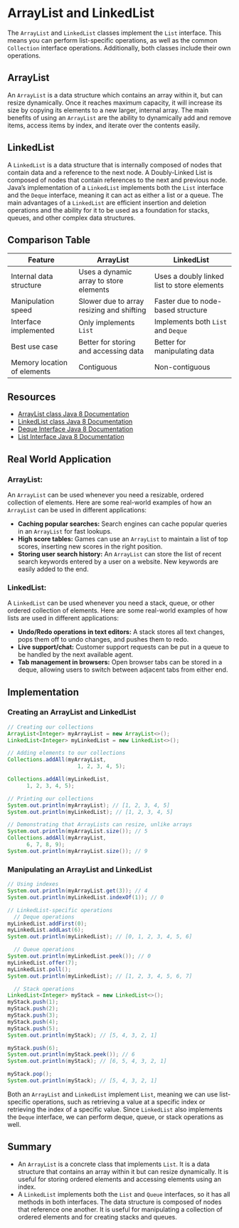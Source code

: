 # ArrayList and LinkedList

The `ArrayList` and `LinkedList` classes implement the `List` interface. This means you can perform list-specific operations, as well as the common `Collection` interface operations. Additionally, both classes include their own operations.

## ArrayList

An `ArrayList` is a data structure which contains an array within it, but can resize dynamically. Once it reaches maximum capacity, it will increase its size by copying its elements to a new larger, internal array. The main benefits of using an `ArrayList` are the ability to dynamically add and remove items, access items by index, and iterate over the contents easily.

## LinkedList

A `LinkedList` is a data structure that is internally composed of nodes that contain data and a reference to the next node. A Doubly-Linked List is composed of nodes that contain references to the next and previous node. Java’s implementation of a `LinkedList` implements both the `List` interface and the `Deque` interface, meaning it can act as either a list or a queue. The main advantages of a `LinkedList` are efficient insertion and deletion operations and the ability for it to be used as a foundation for stacks, queues, and other complex data structures.

## Comparison Table

| Feature                                      | **ArrayList**                             | **LinkedList**                                |
|----------------------------------------------|-------------------------------------------|-----------------------------------------------|
| Internal data structure                      | Uses a dynamic array to store elements    | Uses a doubly linked list to store elements   |
| Manipulation speed                           | Slower due to array resizing and shifting | Faster due to node-based structure            |
| Interface implemented                        | Only implements `List`                    | Implements both `List` and `Deque`            |
| Best use case                                | Better for storing and accessing data     | Better for manipulating data                  |
| Memory location of elements                  | Contiguous                                | Non-contiguous                                |

## Resources

- [ArrayList class Java 8 Documentation](https://docs.oracle.com/javase/8/docs/api/java/util/ArrayList.html)
- [LinkedList class Java 8 Documentation](https://docs.oracle.com/javase/8/docs/api/java/util/LinkedList.html)
- [Deque Interface Java 8 Documentation](https://docs.oracle.com/javase/8/docs/api/java/util/Deque.html)
- [List Interface Java 8 Documentation](https://docs.oracle.com/javase/8/docs/api/java/util/List.html)

## Real World Application

### ArrayList:
An `ArrayList` can be used whenever you need a resizable, ordered collection of elements. Here are some real-world examples of how an `ArrayList` can be used in different applications:
- **Caching popular searches:** Search engines can cache popular queries in an `ArrayList` for fast lookups.
- **High score tables:** Games can use an `ArrayList` to maintain a list of top scores, inserting new scores in the right position.
- **Storing user search history:** An `ArrayList` can store the list of recent search keywords entered by a user on a website. New keywords are easily added to the end.

### LinkedList:
A `LinkedList` can be used whenever you need a stack, queue, or other ordered collection of elements. Here are some real-world examples of how lists are used in different applications:
- **Undo/Redo operations in text editors:** A stack stores all text changes, pops them off to undo changes, and pushes them to redo.
- **Live support/chat:** Customer support requests can be put in a queue to be handled by the next available agent.
- **Tab management in browsers:** Open browser tabs can be stored in a deque, allowing users to switch between adjacent tabs from either end.

## Implementation

### Creating an ArrayList and LinkedList

```java
// Creating our collections
ArrayList<Integer> myArrayList = new ArrayList<>();
LinkedList<Integer> myLinkedList = new LinkedList<>();

// Adding elements to our collections
Collections.addAll(myArrayList,
                      1, 2, 3, 4, 5);

Collections.addAll(myLinkedList,
      1, 2, 3, 4, 5);

// Printing our collections
System.out.println(myArrayList); // [1, 2, 3, 4, 5]
System.out.println(myLinkedList); // [1, 2, 3, 4, 5]

// Demonstrating that ArrayLists can resize, unlike arrays
System.out.println(myArrayList.size()); // 5
Collections.addAll(myArrayList,
      6, 7, 8, 9);
System.out.println(myArrayList.size()); // 9
```

### Manipulating an ArrayList and LinkedList

```java
// Using indexes
System.out.println(myArrayList.get(3)); // 4
System.out.println(myLinkedList.indexOf(1)); // 0

// LinkedList-specific operations
  // Deque operations
myLinkedList.addFirst(0);
myLinkedList.addLast(6);
System.out.println(myLinkedList); // [0, 1, 2, 3, 4, 5, 6]

  // Queue operations
System.out.println(myLinkedList.peek()); // 0
myLinkedList.offer(7);
myLinkedList.poll();
System.out.println(myLinkedList); // [1, 2, 3, 4, 5, 6, 7]

  // Stack operations
LinkedList<Integer> myStack = new LinkedList<>();
myStack.push(1);
myStack.push(2);
myStack.push(3);
myStack.push(4);
myStack.push(5);
System.out.println(myStack); // [5, 4, 3, 2, 1]

myStack.push(6);
System.out.println(myStack.peek()); // 6
System.out.println(myStack); // [6, 5, 4, 3, 2, 1]

myStack.pop();
System.out.println(myStack); // [5, 4, 3, 2, 1]
```

Both an `ArrayList` and `LinkedList` implement `List`, meaning we can use list-specific operations, such as retrieving a value at a specific index or retrieving the index of a specific value. Since `LinkedList` also implements the `Deque` interface, we can perform deque, queue, or stack operations as well.

## Summary

- An `ArrayList` is a concrete class that implements `List`. It is a data structure that contains an array within it but can resize dynamically. It is useful for storing ordered elements and accessing elements using an index.
- A `LinkedList` implements both the `List` and `Queue` interfaces, so it has all methods in both interfaces. The data structure is composed of nodes that reference one another. It is useful for manipulating a collection of ordered elements and for creating stacks and queues.